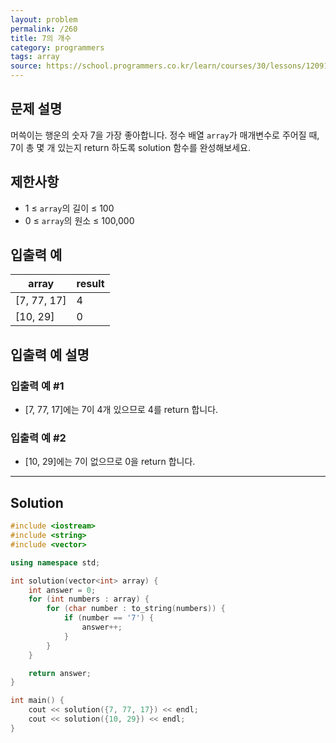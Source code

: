 ```yaml
---
layout: problem
permalink: /260
title: 7의 개수
category: programmers
tags: array
source: https://school.programmers.co.kr/learn/courses/30/lessons/120912
---
```


## 문제 설명

머쓱이는 행운의 숫자 7을 가장 좋아합니다. 정수 배열 `array`가 매개변수로 주어질 때, 7이 총 몇 개 있는지 return 하도록 solution 함수를 완성해보세요.

## 제한사항

- 1 ≤ `array`의 길이 ≤ 100
- 0 ≤ `array`의 원소 ≤ 100,000

## 입출력 예

| array | result |
| --- | --- |
| [7, 77, 17] | 4 |
| [10, 29] | 0 |

## 입출력 예 설명

### 입출력 예 #1

- [7, 77, 17]에는 7이 4개 있으므로 4를 return 합니다.

### 입출력 예 #2

- [10, 29]에는 7이 없으므로 0을 return 합니다.

---

## Solution

```cpp
#include <iostream>
#include <string>
#include <vector>

using namespace std;

int solution(vector<int> array) {
    int answer = 0;
    for (int numbers : array) {
        for (char number : to_string(numbers)) {
            if (number == '7') {
                answer++;
            }
        }
    }

    return answer;
}

int main() {
    cout << solution({7, 77, 17}) << endl;
    cout << solution({10, 29}) << endl;
}
```

